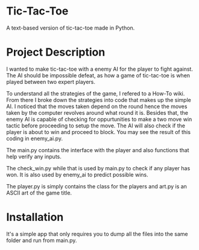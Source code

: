 # Tic-Tac-Toe
A text-based version of tic-tac-toe made in Python.

# Project Description
I wanted to make tic-tac-toe with a enemy AI for the player to fight against. The AI should be impossible defeat, as how a game of tic-tac-toe is when played between two expert players.

To understand all the strategies of the game, I refered to a How-To wiki. From there I broke down the strategies into code that makes up the simple AI.
I noticed that the moves taken depend on the round hence the moves taken by the computer revolves around what round it is.
Besides that, the enemy AI is capable of checking for oppurtunities to make a two move win tactic before proceeding to setup the move.
The AI will also check if the player is about to win and proceed to block.
You may see the result of this coding in enemy_ai.py.

The main.py contains the interface with the player and also functions that help verify any inputs.

The check_win.py while that is used by main.py to check if any player has won. It is also used by enemy_ai to predict possible wins.

The player.py is simply contains the class for the players and art.py is an ASCII art of the game title.

# Installation
It's a simple app that only requires you to dump all the files into the same folder and run from main.py.


